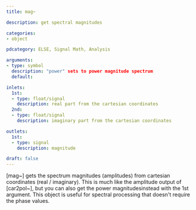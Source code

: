 ```yaml
---
title: mag~

description: get spectral magnitudes

categories:
- object

pdcategory: ELSE, Signal Math, Analysis

arguments:
- type: symbol
  description: "power" sets to power magnitude spectrum
  default:

inlets:
  1st:
  - type: float/signal
    description: real part from the cartesian coordinates
  2nd:
  - type: float/signal
    description: imaginary part from the cartesian coordinates

outlets:
  1st:
  - type: signal
    description: magnitude

draft: false
---
```


[mag~] gets the spectrum magnitudes (amplitudes) from cartesian coordinates (real / imaginary). This is much like the amplitude output of [car2pol~], but you can also get the power magnitudesinstead with the 1st argument.
This object is useful for spectral processing that doesn't require the phase values.

